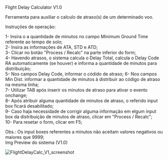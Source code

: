 Flight Delay Calculator V1.0

Ferramenta para auxiliar o calculo de atraso(s) de um determinado voo. 

Instruções de operação:

1- Insira o a quantidade de minutos no campo Minimum Ground Time referente ao tempo de solo;            
2- Insira as informações de ATA, STD e ATD;                       
3- Clicar no botão "Process / Recalc" na parte inferior do form;                  
4- Havendo atrasos, o sistema calcula o Delay Total, calcula o Delay Code RA automaticamente (se houver) e informa a quantidade de minutos para distribuição;         
5- Nos campos Delay Code, informar o códido de atraso;
6- Nos campos Min Dist. informar a quantidade de minutos à distribuir ao código de atraso na mesma linha;               
7- Utilizar TAB após inserir os minutos de atraso para ativar o evento onchange;               
8- Após atribuir alguma quantidade de minutos de atraso, o referido input box ficará desabilitado;                  
9- Caso haja necessidade de corrigir alguma informação em elgum input box da distribuição de minutos de atraso, clicar em "Process / Recalc";              
10- Para resetar o form, clicar em F5;            
 
Obs.: Os input boxes referentes a minutos não aceitam valores negativos ou maiores que 9999;               
Img Preview do sistema (V1.0)


![FlightDelayCalc_V1_screenshot](https://github.com/HRod86/FlightDelayCalc/assets/119082360/7a08d9c0-56fd-4e43-9821-5ccc7f1a2cbd)
